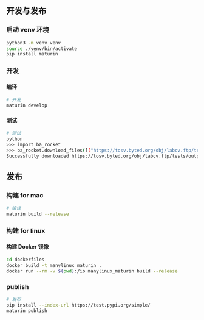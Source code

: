 

## 开发与发布

### 启动 venv 环境
```bash
python3 -m venv venv
source ./venv/bin/activate
pip install maturin
```

### 开发 
#### 编译
```bash
# 开发
maturin develop
```

#### 测试

```bash
# 测试
python
>>> import ba_rocket
>>> ba_rocket.download_files([("https://tosv.byted.org/obj/labcv.ftp/tests/output1.mp4", "./test.jpg")], 1024 * 1024, 10)
Successfully downloaded https://tosv.byted.org/obj/labcv.ftp/tests/output1.mp4 in 5.63s
```

## 发布

### 构建 for mac
```bash
# 编译
maturin build --release
```

### 构建 for linux

#### 构建 Docker 镜像


```bash
cd dockerfiles
docker build -t manylinux_maturin .
docker run --rm -v $(pwd):/io manylinux_maturin build --release  
```


### publish

```bash
# 发布
pip install --index-url https://test.pypi.org/simple/
maturin publish
```